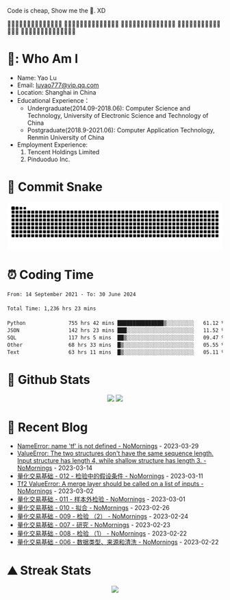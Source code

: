 Code is cheap, Show me the 🍌. XD

🍌🍌🍌🍌🍌🍌🍌🍌🍌🍌🍌🍌🍌🍌
🍌🍌🍌🍌🍌🍌🍌🍌🍌🍌🍌🍌🍌🍌
🍌🍌🍌🍌🍌🍌🍌🍌🍌🍌🍌🍌🍌🍌
🍌🍌🍌🍌🍌🍌🍌🍌🍌🍌🍌🍌🍌🍌
🍌🍌🍌🍌🍌🍌🍌🍌🍌🍌🍌🍌🍌🍌

# 🍎: Who Am I
- Name: Yao Lu
- Email: luyao777@vip.qq.com
- Location: Shanghai in China
- Educational Experience：
  - Undergraduate(2014.09-2018.06): Computer Science and Technology, University of Electronic Science and Technology of China
  - Postgraduate(2018.9-2021.06): Computer Application Technology, Renmin University of China
- Employment Experience:
  1. Tencent Holdings Limited
  2. Pinduoduo Inc.


# 🐍 Commit Snake
<picture>
  <source media="(prefers-color-scheme: dark)" srcset="https://raw.githubusercontent.com/luyao777/luyao777/output/github-contribution-grid-snake-dark.svg">
  <source media="(prefers-color-scheme: light)" srcset="https://raw.githubusercontent.com/luyao777/luyao777/output/github-contribution-grid-snake.svg">
  <img alt="github contribution grid snake animation" src="https://raw.githubusercontent.com/luyao777/luyao777/output/github-contribution-grid-snake.svg">
</picture>

# ⏰ Coding Time
<!--START_SECTION:waka-->

```txt
From: 14 September 2021 - To: 30 June 2024

Total Time: 1,236 hrs 23 mins

Python              755 hrs 42 mins ███████████████▒░░░░░░░░░   61.12 %
JSON                142 hrs 23 mins ███░░░░░░░░░░░░░░░░░░░░░░   11.52 %
SQL                 117 hrs 5 mins  ██▒░░░░░░░░░░░░░░░░░░░░░░   09.47 %
Other               68 hrs 33 mins  █▒░░░░░░░░░░░░░░░░░░░░░░░   05.55 %
Text                63 hrs 11 mins  █▒░░░░░░░░░░░░░░░░░░░░░░░   05.11 %
```

<!--END_SECTION:waka-->


# 🧮 Github Stats
<div align="center">
<span>  </span>
<img height="170px" src="https://github-readme-stats.vercel.app/api?username=luyao777" /><span>  </span><img height="170px" src="https://github-readme-stats.vercel.app/api/top-langs/?username=luyao777&layout=compact&langs_count=8" />
<span>  </span>
</div>

# 📑 Recent Blog
<!-- START_SECTION:blog -->
* <a href='https://www.cnblogs.com/nomornings/p/17267674.html' target='_blank'>NameError: name 'tf' is not defined - NoMornings</a> - 2023-03-29
* <a href='https://www.cnblogs.com/nomornings/p/17214130.html' target='_blank'>ValueError: The two structures don't have the same sequence length. Input structure has length 4, while shallow structure has length 3. - NoMornings</a> - 2023-03-14
* <a href='https://www.cnblogs.com/nomornings/p/17207095.html' target='_blank'>量化交易基础 - 012 - 检验中的假设条件 - NoMornings</a> - 2023-03-11
* <a href='https://www.cnblogs.com/nomornings/p/17170751.html' target='_blank'>Tf2 ValueError: A merge layer should be called on a list of inputs - NoMornings</a> - 2023-03-02
* <a href='https://www.cnblogs.com/nomornings/p/17169937.html' target='_blank'>量化交易基础 - 011 - 样本外检验 - NoMornings</a> - 2023-03-01
* <a href='https://www.cnblogs.com/nomornings/p/17158006.html' target='_blank'>量化交易基础 - 010 - 拟合 - NoMornings</a> - 2023-02-26
* <a href='https://www.cnblogs.com/nomornings/p/17153145.html' target='_blank'>量化交易基础 - 009 - 检验 （2） - NoMornings</a> - 2023-02-24
* <a href='https://www.cnblogs.com/nomornings/p/17149672.html' target='_blank'>量化交易基础 - 007 - 研究 - NoMornings</a> - 2023-02-23
* <a href='https://www.cnblogs.com/nomornings/p/17146471.html' target='_blank'>量化交易基础 - 008 - 检验 （1） - NoMornings</a> - 2023-02-22
* <a href='https://www.cnblogs.com/nomornings/p/17145950.html' target='_blank'>量化交易基础 - 006 -  数据类型、来源和清洗 - NoMornings</a> - 2023-02-22
<!-- END_SECTION:blog -->

# ⛰️ Streak Stats
<div align="center">
    <img  src="https://github-readme-streak-stats.herokuapp.com/?user=luyao777" />
</div>

